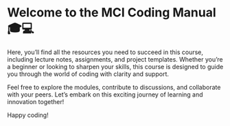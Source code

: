 # Welcome to the MCI Coding Manual 🎓💻

Here, you’ll find all the resources you need to succeed in this course, including lecture notes, assignments, and project templates. Whether you’re a beginner or looking to sharpen your skills, this course is designed to guide you through the world of coding with clarity and support.

Feel free to explore the modules, contribute to discussions, and collaborate with your peers. Let’s embark on this exciting journey of learning and innovation together!

Happy coding!
